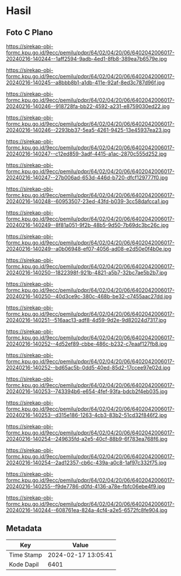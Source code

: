 # Hasil

## Foto C Plano

https://sirekap-obj-formc.kpu.go.id/9ecc/pemilu/pdpr/64/02/04/20/06/6402042006017-20240216-140244--1aff2594-9adb-4ed1-8fb8-389ea7b6579e.jpg

https://sirekap-obj-formc.kpu.go.id/9ecc/pemilu/pdpr/64/02/04/20/06/6402042006017-20240216-140245--a8bbb8b1-a1db-411e-92af-8ed3c787d96f.jpg

https://sirekap-obj-formc.kpu.go.id/9ecc/pemilu/pdpr/64/02/04/20/06/6402042006017-20240216-140246--918728fa-bb22-4592-a231-e8759030ed22.jpg

https://sirekap-obj-formc.kpu.go.id/9ecc/pemilu/pdpr/64/02/04/20/06/6402042006017-20240216-140246--2293bb37-5ea5-4261-9425-13e45937ea23.jpg

https://sirekap-obj-formc.kpu.go.id/9ecc/pemilu/pdpr/64/02/04/20/06/6402042006017-20240216-140247--c12ed859-3adf-4415-a1ac-2870c555d252.jpg

https://sirekap-obj-formc.kpu.go.id/9ecc/pemilu/pdpr/64/02/04/20/06/6402042006017-20240216-140247--27b006ad-653d-446d-b720-dfcf129777f0.jpg

https://sirekap-obj-formc.kpu.go.id/9ecc/pemilu/pdpr/64/02/04/20/06/6402042006017-20240216-140248--60953507-23ed-43fd-b039-3cc58dafcca1.jpg

https://sirekap-obj-formc.kpu.go.id/9ecc/pemilu/pdpr/64/02/04/20/06/6402042006017-20240216-140249--8f81a051-9f2b-48b5-9d50-7b69dc3bc26c.jpg

https://sirekap-obj-formc.kpu.go.id/9ecc/pemilu/pdpr/64/02/04/20/06/6402042006017-20240216-140249--a0b06948-ef07-4056-ad08-e2d50e0f4b0e.jpg

https://sirekap-obj-formc.kpu.go.id/9ecc/pemilu/pdpr/64/02/04/20/06/6402042006017-20240216-140250--1822398f-921b-4821-a5b7-32bc7ae5b2b7.jpg

https://sirekap-obj-formc.kpu.go.id/9ecc/pemilu/pdpr/64/02/04/20/06/6402042006017-20240216-140250--40d3ce9c-380c-468b-be32-c7455aac27dd.jpg

https://sirekap-obj-formc.kpu.go.id/9ecc/pemilu/pdpr/64/02/04/20/06/6402042006017-20240216-140251--516aac13-adf8-4d59-9d2e-9d82024d7317.jpg

https://sirekap-obj-formc.kpu.go.id/9ecc/pemilu/pdpr/64/02/04/20/06/6402042006017-20240216-140252--4d52ef89-cbbe-486c-b232-c7eaaf127fb8.jpg

https://sirekap-obj-formc.kpu.go.id/9ecc/pemilu/pdpr/64/02/04/20/06/6402042006017-20240216-140252--bd65ac5b-0dd5-40ed-85d2-17ccee97e02d.jpg

https://sirekap-obj-formc.kpu.go.id/9ecc/pemilu/pdpr/64/02/04/20/06/6402042006017-20240216-140253--743394b6-e654-4fef-93fa-bdcb2f4eb035.jpg

https://sirekap-obj-formc.kpu.go.id/9ecc/pemilu/pdpr/64/02/04/20/06/6402042006017-20240216-140253--d315e186-1263-4cb3-83b2-51cd32f846f2.jpg

https://sirekap-obj-formc.kpu.go.id/9ecc/pemilu/pdpr/64/02/04/20/06/6402042006017-20240216-140254--249635fd-a2e5-40cf-88b9-6f783ea768f6.jpg

https://sirekap-obj-formc.kpu.go.id/9ecc/pemilu/pdpr/64/02/04/20/06/6402042006017-20240216-140254--2ad12357-cb6c-439a-a0c8-1af97c332f75.jpg

https://sirekap-obj-formc.kpu.go.id/9ecc/pemilu/pdpr/64/02/04/20/06/6402042006017-20240216-140255--f9de7786-d0fd-4136-a78e-fbfc06ebe4f9.jpg

https://sirekap-obj-formc.kpu.go.id/9ecc/pemilu/pdpr/64/02/04/20/06/6402042006017-20240216-140244--608761ea-824a-4cf4-a2e5-6572fc8fe904.jpg


## Metadata

| Key        | Value               |
| ---------- | ------------------- |
| Time Stamp | 2024-02-17 13:05:41 |
| Kode Dapil | 6401                |



